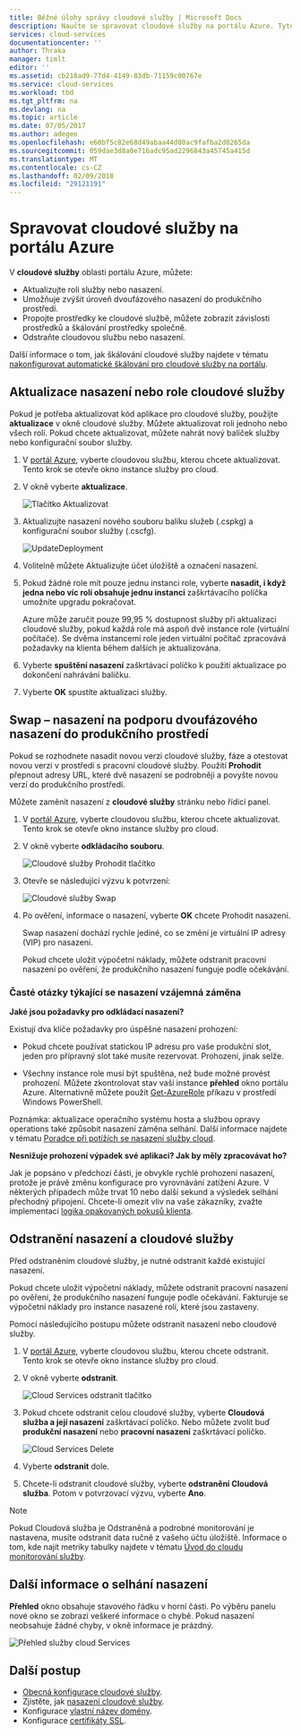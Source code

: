 ```yaml
---
title: Běžné úlohy správy cloudové služby | Microsoft Docs
description: Naučte se spravovat cloudové služby na portálu Azure. Tyto příklady použití portálu Azure.
services: cloud-services
documentationcenter: ''
author: Thraka
manager: timlt
editor: ''
ms.assetid: cb218ad9-77d4-4149-83db-71159c00767e
ms.service: cloud-services
ms.workload: tbd
ms.tgt_pltfrm: na
ms.devlang: na
ms.topic: article
ms.date: 07/05/2017
ms.author: adegeo
ms.openlocfilehash: e60bf5c82e68d49abaa44d80ac9fafba2d8265da
ms.sourcegitcommit: 059dae3d8a0e716adc95ad2296843a45745a415d
ms.translationtype: MT
ms.contentlocale: cs-CZ
ms.lasthandoff: 02/09/2018
ms.locfileid: "29121191"
---
```

# <a name="manage-cloud-services-in-the-azure-portal"></a>Spravovat cloudové služby na portálu Azure
V **cloudové služby** oblasti portálu Azure, můžete:

* Aktualizujte roli služby nebo nasazení.
* Umožňuje zvýšit úroveň dvoufázového nasazení do produkčního prostředí.
* Propojte prostředky ke cloudové službě, můžete zobrazit závislosti prostředků a škálování prostředky společně.
* Odstraňte cloudovou službu nebo nasazení.

Další informace o tom, jak škálování cloudové služby najdete v tématu [nakonfigurovat automatické škálování pro cloudové služby na portálu](cloud-services-how-to-scale-portal.md).

## <a name="update-a-cloud-service-role-or-deployment"></a>Aktualizace nasazení nebo role cloudové služby
Pokud je potřeba aktualizovat kód aplikace pro cloudové služby, použijte **aktualizace** v okně cloudové služby. Můžete aktualizovat roli jednoho nebo všech rolí. Pokud chcete aktualizovat, můžete nahrát nový balíček služby nebo konfigurační soubor služby.

1. V [portál Azure][Azure portal], vyberte cloudovou službu, kterou chcete aktualizovat. Tento krok se otevře okno instance služby pro cloud.

2. V okně vyberte **aktualizace**.

    ![Tlačítko Aktualizovat](./media/cloud-services-how-to-manage-portal/update-button.png)

3. Aktualizujte nasazení nového souboru balíku služeb (.cspkg) a konfigurační soubor služby (.cscfg).

    ![UpdateDeployment](./media/cloud-services-how-to-manage-portal/update-blade.png)

4. Volitelně můžete Aktualizujte účet úložiště a označení nasazení.

5. Pokud žádné role mít pouze jednu instanci role, vyberte **nasadit, i když jedna nebo víc rolí obsahuje jednu instanci** zaškrtávacího políčka umožníte upgradu pokračovat.

    Azure může zaručit pouze 99,95 % dostupnost služby při aktualizaci cloudové služby, pokud každá role má aspoň dvě instance role (virtuální počítače). Se dvěma instancemi role jeden virtuální počítač zpracovává požadavky na klienta během dalších je aktualizována.

6. Vyberte **spuštění nasazení** zaškrtávací políčko k použití aktualizace po dokončení nahrávání balíčku.

7. Vyberte **OK** spustíte aktualizaci služby.

## <a name="swap-deployments-to-promote-a-staged-deployment-to-production"></a>Swap – nasazení na podporu dvoufázového nasazení do produkčního prostředí
Pokud se rozhodnete nasadit novou verzi cloudové služby, fáze a otestovat novou verzi v prostředí s pracovní cloudové služby. Použití **Prohodit** přepnout adresy URL, které dvě nasazení se podrobněji a povyšte novou verzí do produkčního prostředí.

Můžete zaměnit nasazení z **cloudové služby** stránku nebo řídicí panel.

1. V [portál Azure][Azure portal], vyberte cloudovou službu, kterou chcete aktualizovat. Tento krok se otevře okno instance služby pro cloud.

2. V okně vyberte **odkládacího souboru**.

    ![Cloudové služby Prohodit tlačítko](./media/cloud-services-how-to-manage-portal/swap-button.png)

3. Otevře se následující výzvu k potvrzení:

    ![Cloudové služby Swap](./media/cloud-services-how-to-manage-portal/swap-prompt.png)

4. Po ověření, informace o nasazení, vyberte **OK** chcete Prohodit nasazení.

    Swap nasazení dochází rychle jediné, co se změní je virtuální IP adresy (VIP) pro nasazení.

    Pokud chcete uložit výpočetní náklady, můžete odstranit pracovní nasazení po ověření, že produkčního nasazení funguje podle očekávání.

### <a name="common-questions-about-swapping-deployments"></a>Časté otázky týkající se nasazení vzájemná záměna

**Jaké jsou požadavky pro odkládací nasazení?**

Existují dva klíče požadavky pro úspěšné nasazení prohození:

- Pokud chcete používat statickou IP adresu pro vaše produkční slot, jeden pro přípravný slot také musíte rezervovat. Prohození, jinak selže.

- Všechny instance role musí být spuštěna, než bude možné provést prohození. Můžete zkontrolovat stav vaší instance **přehled** okno portálu Azure. Alternativně můžete použít [Get-AzureRole](/powershell/module/azure/get-azurerole?view=azuresmps-3.7.0) příkazu v prostředí Windows PowerShell.

Poznámka: aktualizace operačního systému hosta a službou opravy operations také způsobit nasazení záměna selhání. Další informace najdete v tématu [Poradce při potížích se nasazení služby cloud](cloud-services-troubleshoot-deployment-problems.md).

**Nesnižuje prohození výpadek své aplikaci? Jak by měly zpracovávat ho?**

Jak je popsáno v předchozí části, je obvykle rychlé prohození nasazení, protože je právě změnu konfigurace pro vyrovnávání zatížení Azure. V některých případech může trvat 10 nebo další sekund a výsledek selhání přechodný připojení. Chcete-li omezit vliv na vaše zákazníky, zvažte implementaci [logika opakovaných pokusů klienta](../best-practices-retry-general.md).

## <a name="delete-deployments-and-a-cloud-service"></a>Odstranění nasazení a cloudové služby
Před odstraněním cloudové služby, je nutné odstranit každé existující nasazení.

Pokud chcete uložit výpočetní náklady, můžete odstranit pracovní nasazení po ověření, že produkčního nasazení funguje podle očekávání. Fakturuje se výpočetní náklady pro instance nasazené rolí, které jsou zastaveny.

Pomocí následujícího postupu můžete odstranit nasazení nebo cloudové služby.

1. V [portál Azure][Azure portal], vyberte cloudovou službu, kterou chcete odstranit. Tento krok se otevře okno instance služby pro cloud.

2. V okně vyberte **odstranit**.

    ![Cloud Services odstranit tlačítko](./media/cloud-services-how-to-manage-portal/delete-button.png)

3. Pokud chcete odstranit celou cloudové služby, vyberte **Cloudová služba a její nasazení** zaškrtávací políčko. Nebo můžete zvolit buď **produkční nasazení** nebo **pracovní nasazení** zaškrtávací políčko.

    ![Cloud Services Delete](./media/cloud-services-how-to-manage-portal/delete-blade.png)

4. Vyberte **odstranit** dole.

5. Chcete-li odstranit cloudové služby, vyberte **odstranění Cloudová služba**. Potom v potvrzovací výzvu, vyberte **Ano**.

> [!NOTE]
> Pokud Cloudová služba je Odstraněná a podrobné monitorování je nastavena, musíte odstranit data ručně z vašeho účtu úložiště. Informace o tom, kde najít metriky tabulky najdete v tématu [Úvod do cloudu monitorování služby](cloud-services-how-to-monitor.md).


## <a name="find-more-information-about-failed-deployments"></a>Další informace o selhání nasazení
**Přehled** okno obsahuje stavového řádku v horní části. Po výběru panelu nové okno se zobrazí veškeré informace o chybě. Pokud nasazení neobsahuje žádné chyby, v okně informace je prázdný.

![Přehled služby cloud Services](./media/cloud-services-how-to-manage-portal/status-info.png)



[Azure portal]: https://portal.azure.com

## <a name="next-steps"></a>Další postup
* [Obecná konfigurace cloudové služby](cloud-services-how-to-configure-portal.md).
* Zjistěte, jak [nasazení cloudové služby](cloud-services-how-to-create-deploy-portal.md).
* Konfigurace [vlastní název domény](cloud-services-custom-domain-name-portal.md).
* Konfigurace [certifikáty SSL](cloud-services-configure-ssl-certificate-portal.md).
